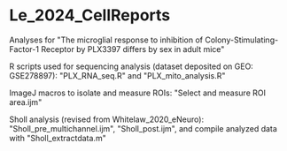 # Le_2024_CellReports
Analyses for "The microglial response to inhibition of Colony-Stimulating-Factor-1 Receptor by PLX3397 differs by sex in adult mice"

R scripts used for sequencing analysis (dataset deposited on GEO: GSE278897): "PLX_RNA_seq.R" and "PLX_mito_analysis.R"

ImageJ macros to isolate and measure ROIs: "Select and measure ROI area.ijm"

Sholl analysis (revised from Whitelaw_2020_eNeuro): "Sholl_pre_multichannel.ijm", "Sholl_post.ijm", and compile analyzed data with "Sholl_extractdata.m"
